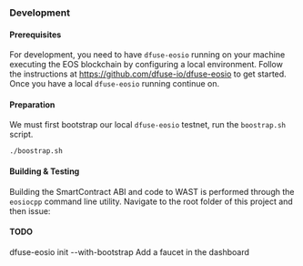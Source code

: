 ### Development

#### Prerequisites

For development, you need to have `dfuse-eosio` running on your machine
executing the EOS blockchain by configuring a local environment. Follow the 
instructions at https://github.com/dfuse-io/dfuse-eosio to get started. Once 
you have a local `dfuse-eosio` running continue on.

#### Preparation

We must first bootstrap our local `dfuse-eosio` testnet, run the `boostrap.sh` script.

```shell script
./boostrap.sh
```

#### Building & Testing
Building the SmartContract ABI and code to WAST is performed through
the `eosiocpp` command line utility. Navigate to the root folder
of this project and then issue:

#### TODO 
dfuse-eosio init --with-bootstrap
Add a faucet in the dashboard

